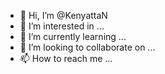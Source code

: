 - 👋 Hi, I’m @KenyattaN
- 👀 I’m interested in ...
- 🌱 I’m currently learning ...
- 💞️ I’m looking to collaborate on ...
- 📫 How to reach me ...

<!---
KenyattaN/KenyattaN is a ✨ special ✨ repository because its `README.md` (this file) appears on your GitHub profile.
You can click the Preview link to take a look at your changes.
--->
